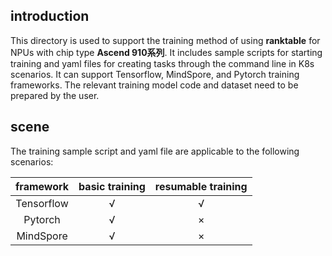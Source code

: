 ## introduction
This directory is used to support the training method of using **ranktable** for NPUs with chip type **Ascend 910系列**. It includes sample scripts for starting training and yaml files for creating tasks through the command line in K8s scenarios. It can support Tensorflow, MindSpore, and Pytorch training frameworks. The relevant training model code and dataset need to be prepared by the user.

## scene
The training sample script and yaml file are applicable to the following scenarios: 

| framework     | basic training | resumable training |
| :----------: | :--------: | :--------: |
| Tensorflow | √      | √      |
| Pytorch    | √      | ×       |
| MindSpore    | √      | ×       |